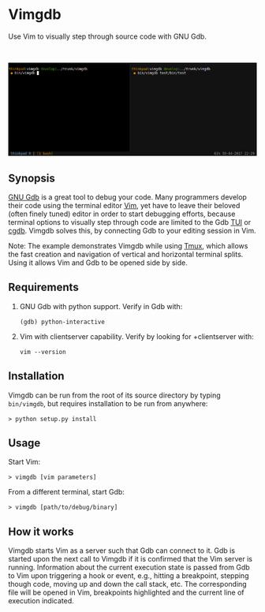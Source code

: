 # Vimgdb

Use Vim to visually step through source code with GNU Gdb.

<br>

<p align="center">
  <img style="max-width: 100%;" src="https://raw.githubusercontent.com/gisodal/vimgdb/figures/demo.gif?token=AKPkVf08cJWjnufUHu_1LHwexig4ct77ks5ZBkymwA%3D%3D" />
</p>


## Synopsis

[GNU Gdb](https://www.gnu.org/software/gdb/)  is a great tool to debug your code. Many programmers develop their code using the terminal editor [Vim](http://www.vim.org/), yet have to leave their beloved (often finely tuned) editor in order to start debugging efforts, because terminal options to visually step through code are limited to the Gdb [TUI](ftp://ftp.gnu.org/old-gnu/Manuals/gdb/html_chapter/gdb_19.html) or [cgdb](https://cgdb.github.io/). Vimgdb solves this, by connecting Gdb to your editing session in Vim.

Note: The example demonstrates Vimgdb while using [Tmux](https://tmux.github.io/), which allows the fast creation and navigation of vertical and horizontal terminal splits. Using it allows Vim and Gdb to be opened side by side.


## Requirements

1. GNU Gdb with python support. Verify in Gdb with:

       (gdb) python-interactive
    
2. Vim with clientserver capability. Verify by looking for +clientserver with:

       vim --version
 
 
## Installation

Vimgdb can be run from the root of its source directory by typing `bin/vimgdb`, but requires installation to be run from anywhere:

    > python setup.py install


## Usage

Start Vim:

    > vimgdb [vim parameters]

From a different terminal, start Gdb:

    > vimgdb [path/to/debug/binary]


## How it works

Vimgdb starts Vim as a server such that Gdb can connect to it. Gdb is started upon the next call to Vimgdb if it is confirmed that the Vim server is running. Information about the current execution state is passed from Gdb to Vim upon triggering a hook or event, e.g., hitting a breakpoint, stepping though code, moving up and down the call stack, etc. The corresponding file will be opened in Vim, breakpoints highlighted and the current line of execution indicated.
